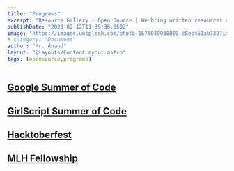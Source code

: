 ```yaml
---
title: "Programs"
excerpt: "Resource Gallery - Open Source | We bring written resources realated to open source technoloy."
publishDate: "2023-02-12T11:39:36.050Z"
image: "https://images.unsplash.com/photo-1676049938069-c8ec461ab732?ixlib=rb-4.0.3&ixid=MnwxMjA3fDB8MHxwaG90by1wYWdlfHx8fGVufDB8fHx8&auto=format&fit=crop&w=2070&q=80"
# category: "Document"
author: "Mr. Ånand"
layout: "@layouts/ContentLayout.astro"
tags: [opensource,programs]
---
```


## [Google Summer of Code](https://summerofcode.withgoogle.com/)

## [GirlScript Summer of Code](https://gssoc.girlscript.tech/)

## [Hacktoberfest](https://hacktoberfest.com/)

## [MLH Fellowship](https://fellowship.mlh.io/)
